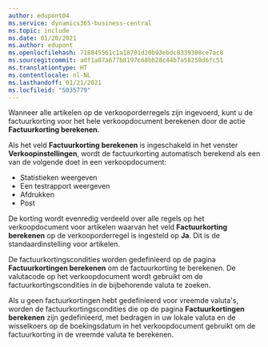 ```yaml
---
author: edupont04
ms.service: dynamics365-business-central
ms.topic: include
ms.date: 01/20/2021
ms.author: edupont
ms.openlocfilehash: 718845561c1a18701d20b93ebdc8339308ce7ac8
ms.sourcegitcommit: adf1a87a677b8197c68bb28c44b7a58250d6fc51
ms.translationtype: HT
ms.contentlocale: nl-NL
ms.lasthandoff: 01/21/2021
ms.locfileid: "5035779"
---
```

Wanneer alle artikelen op de verkooporderregels zijn ingevoerd, kunt u de factuurkorting voor het hele verkoopdocument berekenen door de actie **Factuurkorting berekenen**.

Als het veld **Factuurkorting berekenen** is ingeschakeld in het venster **Verkoopinstellingen**, wordt de factuurkorting automatisch berekend als een van de volgende doet in een verkoopdocument:

* Statistieken weergeven
* Een testrapport weergeven
* Afdrukken
* Post

De korting wordt evenredig verdeeld over alle regels op het verkoopdocument voor artikelen waarvan het veld **Factuurkorting berekenen** op de verkooporderregel is ingesteld op **Ja**. Dit is de standaardinstelling voor artikelen.

De factuurkortingscondities worden gedefinieerd op de pagina **Factuurkortingen berekenen** om de factuurkorting te berekenen. De valutacode op het verkoopdocument wordt gebruikt om de factuurkortingscondities in de bijbehorende valuta te zoeken.

Als u geen factuurkortingen hebt gedefinieerd voor vreemde valuta's, worden de factuurkortingscondities die op de pagina **Factuurkortingen berekenen** zijn gedefinieerd, met bedragen in uw lokale valuta en de wisselkoers op de boekingsdatum in het verkoopdocument gebruikt om de factuurkorting in de vreemde valuta te berekenen.
